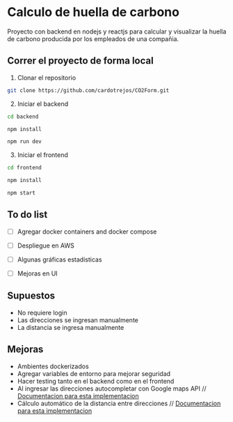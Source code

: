 # Calculo de huella de carbono

Proyecto con backend en nodejs y reactjs para calcular y visualizar la huella de carbono producida por los empleados de una compañia.

## Correr el proyecto de forma local

1. Clonar el repositorio 
```bash
git clone https://github.com/cardotrejos/CO2Form.git
```
2. Iniciar el backend
```bash
cd backend
```
```bash
npm install
```
```bash
npm run dev
```
3. Iniciar el frontend
```bash
cd frontend
```
```bash
npm install
```
```bash
npm start
```

## To do list

- [ ] Agregar docker containers and docker compose
- [ ] Despliegue en AWS 
- [ ] Algunas gráficas estadisticas
- [ ] Mejoras en UI


## Supuestos

- No requiere login 
- Las direcciones se ingresan manualmente
- La distancia se ingresa manualmente

## Mejoras

- Ambientes dockerizados
- Agregar variables de entorno para mejorar seguridad
- Hacer testing tanto en el backend como en el frontend
- Al ingresar las direcciones autocompletar con Google maps API // [Documentacion para esta implementacion](https://developers.google.com/maps/documentation/javascript/places-autocomplete)
- Cálculo automático de la distancia entre direcciones // [Documentacion para esta implementacion](https://developers.google.com/maps/documentation/distance-matrix/overview)